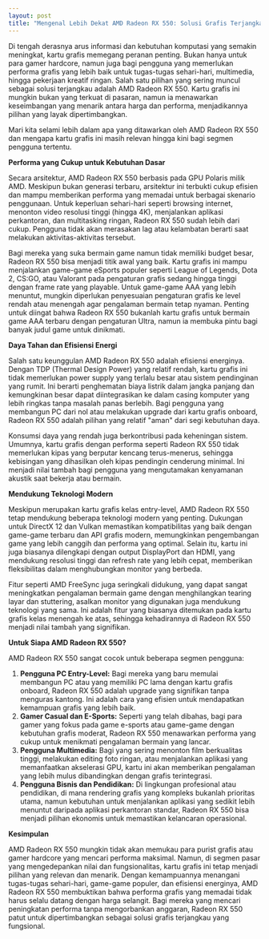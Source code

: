 ```yaml
---
layout: post
title: "Mengenal Lebih Dekat AMD Radeon RX 550: Solusi Grafis Terjangkau untuk Kebutuhan Sehari-hari"
---
```


Di tengah derasnya arus informasi dan kebutuhan komputasi yang semakin meningkat, kartu grafis memegang peranan penting. Bukan hanya untuk para gamer hardcore, namun juga bagi pengguna yang memerlukan performa grafis yang lebih baik untuk tugas-tugas sehari-hari, multimedia, hingga pekerjaan kreatif ringan. Salah satu pilihan yang sering muncul sebagai solusi terjangkau adalah AMD Radeon RX 550. Kartu grafis ini mungkin bukan yang terkuat di pasaran, namun ia menawarkan keseimbangan yang menarik antara harga dan performa, menjadikannya pilihan yang layak dipertimbangkan.

Mari kita selami lebih dalam apa yang ditawarkan oleh AMD Radeon RX 550 dan mengapa kartu grafis ini masih relevan hingga kini bagi segmen pengguna tertentu.

**Performa yang Cukup untuk Kebutuhan Dasar**

Secara arsitektur, AMD Radeon RX 550 berbasis pada GPU Polaris milik AMD. Meskipun bukan generasi terbaru, arsitektur ini terbukti cukup efisien dan mampu memberikan performa yang memadai untuk berbagai skenario penggunaan. Untuk keperluan sehari-hari seperti browsing internet, menonton video resolusi tinggi (hingga 4K), menjalankan aplikasi perkantoran, dan multitasking ringan, Radeon RX 550 sudah lebih dari cukup. Pengguna tidak akan merasakan lag atau kelambatan berarti saat melakukan aktivitas-aktivitas tersebut.

Bagi mereka yang suka bermain game namun tidak memiliki budget besar, Radeon RX 550 bisa menjadi titik awal yang baik. Kartu grafis ini mampu menjalankan game-game eSports populer seperti League of Legends, Dota 2, CS:GO, atau Valorant pada pengaturan grafis sedang hingga tinggi dengan frame rate yang playable. Untuk game-game AAA yang lebih menuntut, mungkin diperlukan penyesuaian pengaturan grafis ke level rendah atau menengah agar pengalaman bermain tetap nyaman. Penting untuk diingat bahwa Radeon RX 550 bukanlah kartu grafis untuk bermain game AAA terbaru dengan pengaturan Ultra, namun ia membuka pintu bagi banyak judul game untuk dinikmati.

**Daya Tahan dan Efisiensi Energi**

Salah satu keunggulan AMD Radeon RX 550 adalah efisiensi energinya. Dengan TDP (Thermal Design Power) yang relatif rendah, kartu grafis ini tidak memerlukan power supply yang terlalu besar atau sistem pendinginan yang rumit. Ini berarti penghematan biaya listrik dalam jangka panjang dan kemungkinan besar dapat diintegrasikan ke dalam casing komputer yang lebih ringkas tanpa masalah panas berlebih. Bagi pengguna yang membangun PC dari nol atau melakukan upgrade dari kartu grafis onboard, Radeon RX 550 adalah pilihan yang relatif "aman" dari segi kebutuhan daya.

Konsumsi daya yang rendah juga berkontribusi pada keheningan sistem. Umumnya, kartu grafis dengan performa seperti Radeon RX 550 tidak memerlukan kipas yang berputar kencang terus-menerus, sehingga kebisingan yang dihasilkan oleh kipas pendingin cenderung minimal. Ini menjadi nilai tambah bagi pengguna yang mengutamakan kenyamanan akustik saat bekerja atau bermain.

**Mendukung Teknologi Modern**

Meskipun merupakan kartu grafis kelas entry-level, AMD Radeon RX 550 tetap mendukung beberapa teknologi modern yang penting. Dukungan untuk DirectX 12 dan Vulkan memastikan kompatibilitas yang baik dengan game-game terbaru dan API grafis modern, memungkinkan pengembangan game yang lebih canggih dan performa yang optimal. Selain itu, kartu ini juga biasanya dilengkapi dengan output DisplayPort dan HDMI, yang mendukung resolusi tinggi dan refresh rate yang lebih cepat, memberikan fleksibilitas dalam menghubungkan monitor yang berbeda.

Fitur seperti AMD FreeSync juga seringkali didukung, yang dapat sangat meningkatkan pengalaman bermain game dengan menghilangkan tearing layar dan stuttering, asalkan monitor yang digunakan juga mendukung teknologi yang sama. Ini adalah fitur yang biasanya ditemukan pada kartu grafis kelas menengah ke atas, sehingga kehadirannya di Radeon RX 550 menjadi nilai tambah yang signifikan.

**Untuk Siapa AMD Radeon RX 550?**

AMD Radeon RX 550 sangat cocok untuk beberapa segmen pengguna:

1.  **Pengguna PC Entry-Level:** Bagi mereka yang baru memulai membangun PC atau yang memiliki PC lama dengan kartu grafis onboard, Radeon RX 550 adalah upgrade yang signifikan tanpa menguras kantong. Ini adalah cara yang efisien untuk mendapatkan kemampuan grafis yang lebih baik.
2.  **Gamer Casual dan E-Sports:** Seperti yang telah dibahas, bagi para gamer yang fokus pada game e-sports atau game-game dengan kebutuhan grafis moderat, Radeon RX 550 menawarkan performa yang cukup untuk menikmati pengalaman bermain yang lancar.
3.  **Pengguna Multimedia:** Bagi yang sering menonton film berkualitas tinggi, melakukan editing foto ringan, atau menjalankan aplikasi yang memanfaatkan akselerasi GPU, kartu ini akan memberikan pengalaman yang lebih mulus dibandingkan dengan grafis terintegrasi.
4.  **Pengguna Bisnis dan Pendidikan:** Di lingkungan profesional atau pendidikan, di mana rendering grafis yang kompleks bukanlah prioritas utama, namun kebutuhan untuk menjalankan aplikasi yang sedikit lebih menuntut daripada aplikasi perkantoran standar, Radeon RX 550 bisa menjadi pilihan ekonomis untuk memastikan kelancaran operasional.

**Kesimpulan**

AMD Radeon RX 550 mungkin tidak akan memukau para purist grafis atau gamer hardcore yang mencari performa maksimal. Namun, di segmen pasar yang mengedepankan nilai dan fungsionalitas, kartu grafis ini tetap menjadi pilihan yang relevan dan menarik. Dengan kemampuannya menangani tugas-tugas sehari-hari, game-game populer, dan efisiensi energinya, AMD Radeon RX 550 membuktikan bahwa performa grafis yang memadai tidak harus selalu datang dengan harga selangit. Bagi mereka yang mencari peningkatan performa tanpa mengorbankan anggaran, Radeon RX 550 patut untuk dipertimbangkan sebagai solusi grafis terjangkau yang fungsional.
